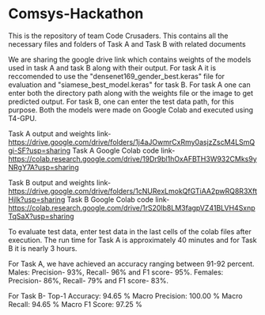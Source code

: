 # Comsys-Hackathon
This is the repository of team Code Crusaders. This contains all the necessary files and folders of Task A and Task B with related documents

We are sharing the google drive link which contains weights of the models used in task A and task B along with their output. For task A
it is reccomended to use the "densenet169_gender_best.keras" file for evaluation and "siamese_best_model.keras" for task B. For task A
one can enter both the directory path along with the weights file or the image to get predicted output. For task B, one can enter the
test data path, for this purpose. Both the models were made on Google Colab and executed using T4-GPU.

Task A output and weights link- https://drive.google.com/drive/folders/1j4aJOwmrCxRmy0asjzZscM4LSmQgi-SF?usp=sharing
Task A Google Colab code link- https://colab.research.google.com/drive/19Dr9bl1hOxAFBTH3W932CMks9yNRgY7A?usp=sharing

Task B output and weights link- https://drive.google.com/drive/folders/1cNURexLmokQfGTiAA2pwRQ8R3XftHjlk?usp=sharing
Task B Google Colab code link- https://colab.research.google.com/drive/1rS20lb8LM3fagpVZ41BLVH4SxnpTqSaX?usp=sharing

To evaluate test data, enter test data in the last cells of the colab files after execution. The run time for Task A is approximately 40 minutes
and for Task B it is nearly 3 hours.


For Task A, we have achieved an accuracy ranging between 91-92 percent. 
Males: Precision- 93%, Recall- 96% and F1 score- 95%.
Females: Precision- 86%, Recall- 79% and F1 score- 83%.

For Task B-
Top-1 Accuracy: 94.65 %
Macro Precision: 100.00 %
Macro Recall: 94.65 %
Macro F1 Score: 97.25 %
